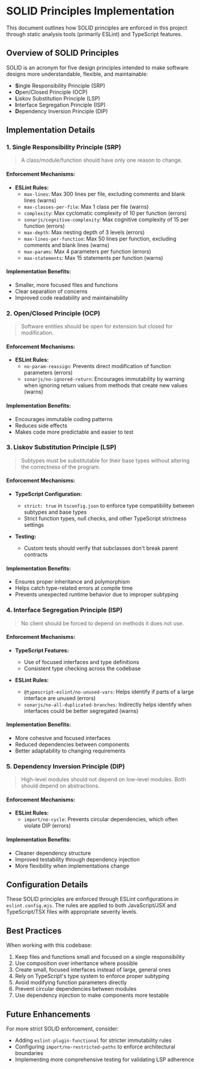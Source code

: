 # SOLID Principles Implementation

This document outlines how SOLID principles are enforced in this project through static analysis tools (primarily ESLint) and TypeScript features.

## Overview of SOLID Principles

SOLID is an acronym for five design principles intended to make software designs more understandable, flexible, and maintainable:

- **S**ingle Responsibility Principle (SRP)
- **O**pen/Closed Principle (OCP)
- **L**iskov Substitution Principle (LSP)
- **I**nterface Segregation Principle (ISP)
- **D**ependency Inversion Principle (DIP)

## Implementation Details

### 1. Single Responsibility Principle (SRP)

> A class/module/function should have only one reason to change.

#### Enforcement Mechanisms:

- **ESLint Rules:**
  - `max-lines`: Max 300 lines per file, excluding comments and blank lines (warns)
  - `max-classes-per-file`: Max 1 class per file (warns)
  - `complexity`: Max cyclomatic complexity of 10 per function (errors)
  - `sonarjs/cognitive-complexity`: Max cognitive complexity of 15 per function (errors)
  - `max-depth`: Max nesting depth of 3 levels (errors)
  - `max-lines-per-function`: Max 50 lines per function, excluding comments and blank lines (warns)
  - `max-params`: Max 4 parameters per function (errors)
  - `max-statements`: Max 15 statements per function (warns)

#### Implementation Benefits:

- Smaller, more focused files and functions
- Clear separation of concerns
- Improved code readability and maintainability

### 2. Open/Closed Principle (OCP)

> Software entities should be open for extension but closed for modification.

#### Enforcement Mechanisms:

- **ESLint Rules:**
  - `no-param-reassign`: Prevents direct modification of function parameters (errors)
  - `sonarjs/no-ignored-return`: Encourages immutability by warning when ignoring return values from methods that create new values (warns)

#### Implementation Benefits:

- Encourages immutable coding patterns
- Reduces side effects
- Makes code more predictable and easier to test

### 3. Liskov Substitution Principle (LSP)

> Subtypes must be substitutable for their base types without altering the correctness of the program.

#### Enforcement Mechanisms:

- **TypeScript Configuration:**

  - `strict: true` in `tsconfig.json` to enforce type compatibility between subtypes and base types
  - Strict function types, null checks, and other TypeScript strictness settings

- **Testing:**
  - Custom tests should verify that subclasses don't break parent contracts

#### Implementation Benefits:

- Ensures proper inheritance and polymorphism
- Helps catch type-related errors at compile time
- Prevents unexpected runtime behavior due to improper subtyping

### 4. Interface Segregation Principle (ISP)

> No client should be forced to depend on methods it does not use.

#### Enforcement Mechanisms:

- **TypeScript Features:**

  - Use of focused interfaces and type definitions
  - Consistent type checking across the codebase

- **ESLint Rules:**
  - `@typescript-eslint/no-unused-vars`: Helps identify if parts of a large interface are unused (errors)
  - `sonarjs/no-all-duplicated-branches`: Indirectly helps identify when interfaces could be better segregated (warns)

#### Implementation Benefits:

- More cohesive and focused interfaces
- Reduced dependencies between components
- Better adaptability to changing requirements

### 5. Dependency Inversion Principle (DIP)

> High-level modules should not depend on low-level modules. Both should depend on abstractions.

#### Enforcement Mechanisms:

- **ESLint Rules:**
  - `import/no-cycle`: Prevents circular dependencies, which often violate DIP (errors)

#### Implementation Benefits:

- Cleaner dependency structure
- Improved testability through dependency injection
- More flexibility when implementations change

## Configuration Details

These SOLID principles are enforced through ESLint configurations in `eslint.config.mjs`. The rules are applied to both JavaScript/JSX and TypeScript/TSX files with appropriate severity levels.

## Best Practices

When working with this codebase:

1. Keep files and functions small and focused on a single responsibility
2. Use composition over inheritance where possible
3. Create small, focused interfaces instead of large, general ones
4. Rely on TypeScript's type system to enforce proper subtyping
5. Avoid modifying function parameters directly
6. Prevent circular dependencies between modules
7. Use dependency injection to make components more testable

## Future Enhancements

For more strict SOLID enforcement, consider:

- Adding `eslint-plugin-functional` for stricter immutability rules
- Configuring `import/no-restricted-paths` to enforce architectural boundaries
- Implementing more comprehensive testing for validating LSP adherence
